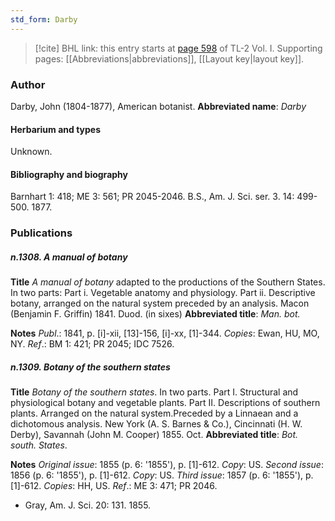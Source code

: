 ```yaml
---
std_form: Darby
---
```


> [!cite] BHL link: this entry starts at [page 598](https://www.biodiversitylibrary.org/page/33120729) of TL-2 Vol. I.
> Supporting pages: [[Abbreviations|abbreviations]], [[Layout key|layout key]].

### Author

Darby, John (1804-1877), American botanist. 
**Abbreviated name**: *Darby*

#### Herbarium and types

Unknown.

#### Bibliography and biography

Barnhart 1: 418; ME 3: 561; PR 2045-2046. B.S., Am. J. Sci. ser. 3. 14: 499-500. 1877.

### Publications

##### n.1308. A manual of botany

**Title**
*A manual of botany* adapted to the productions of the Southern States. In two parts: Part i. Vegetable anatomy and physiology. Part ii. Descriptive botany, arranged on the natural system preceded by an analysis. Macon (Benjamin F. Griffin) 1841. Duod. (in sixes)
**Abbreviated title**: *Man. bot.*

**Notes**
*Publ*.: 1841, p. \[i\]-xii, \[13\]-156, \[i\]-xx, \[1\]-344. *Copies*: Ewan, HU, MO, NY.
*Ref*.: BM 1: 421; PR 2045; IDC 7526.

##### n.1309. Botany of the southern states

**Title**
*Botany of the southern states*. In two parts. Part I. Structural and physiological botany and vegetable plants. Part II. Descriptions of southern plants. Arranged on the natural system.Preceded by a Linnaean and a dichotomous analysis. New York (A. S. Barnes & Co.), Cincinnati (H. W. Derby), Savannah (John M. Cooper) 1855. Oct.
**Abbreviated title**: *Bot. south. States*.

**Notes**
*Original issue*: 1855 (p. 6: '1855'), p. \[1\]-612. *Copy*: US.
*Second issue*: 1856 (p. 6: '1855'), p. \[1\]-612. *Copy*: US.
*Third issue*: 1857 (p. 6: '1855'), p. \[1\]-612. *Copies*: HH, US.
*Ref*.: ME 3: 471; PR 2046.
- Gray, Am. J. Sci. 20: 131. 1855.

